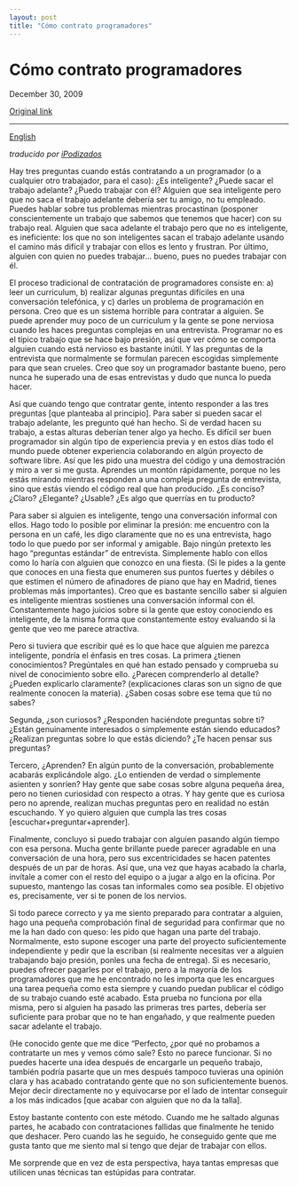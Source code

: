 ```yaml
---
layout: post
title: "Cómo contrato programadores"
---
```

Cómo contrato programadores
===========================

December 30, 2009

[Original link](http://www.aaronsw.com/weblog/hiring.es)

* * * * *

[English](http://www.aaronsw.com/weblog/hiring.en)

*traducido por
[iPodizados](http://www.ipodizados.com/4558/contrato-programadores-aaron-swartz)*

Hay tres preguntas cuando estás contratando a un programador (o a
cualquier otro trabajador, para el caso): ¿Es inteligente? ¿Puede sacar
el trabajo adelante? ¿Puedo trabajar con él? Alguien que sea inteligente
pero que no saca el trabajo adelante debería ser tu amigo, no tu
empleado. Puedes hablar sobre tus problemas mientras procastinan
(posponer conscientemente un trabajo que sabemos que tenemos que hacer)
con su trabajo real. Alguien que saca adelante el trabajo pero que no es
inteligente, es ineficiente: los que no son inteligentes sacan el
trabajo adelante usando el camino más difícil y trabajar con ellos es
lento y frustran. Por último, alguien con quien no puedes trabajar…
bueno, pues no puedes trabajar con él.

El proceso tradicional de contratación de programadores consiste en: a)
leer un curriculum, b) realizar algunas preguntas difíciles en una
conversación telefónica, y c) darles un problema de programación en
persona. Creo que es un sistema horrible para contratar a alguien. Se
puede aprender muy poco de un curriculum y la gente se pone nerviosa
cuando les haces preguntas complejas en una entrevista. Programar no es
el típico trabajo que se hace bajo presión, así que ver cómo se comporta
alguien cuando está nervioso es bastante inútil. Y las preguntas de la
entrevista que normalmente se formulan parecen escogidas simplemente
para que sean crueles. Creo que soy un programador bastante bueno, pero
nunca he superado una de esas entrevistas y dudo que nunca lo pueda
hacer.

Así que cuando tengo que contratar gente, intento responder a las tres
preguntas [que planteaba al principio]. Para saber si pueden sacar el
trabajo adelante, les pregunto qué han hecho. Si de verdad hacen su
trabajo, a estas alturas deberían tener algo ya hecho. Es difícil ser
buen programador sin algún tipo de experiencia previa y en estos días
todo el mundo puede obtener experiencia colaborando en algún proyecto de
software libre. Así que les pido una muestra del código y una
demostración y miro a ver si me gusta. Aprendes un montón rápidamente,
porque no les estás mirando mientras responden a una compleja pregunta
de entrevista, sino que estás viendo el código real que han producido.
¿Es conciso? ¿Claro? ¿Elegante? ¿Usable? ¿Es algo que querrías en tu
producto?

Para saber si alguien es inteligente, tengo una conversación informal
con ellos. Hago todo lo posible por eliminar la presión: me encuentro
con la persona en un café, les digo claramente que no es una entrevista,
hago todo lo que puedo por ser informal y amigable. Bajo ningún pretexto
les hago “preguntas estándar” de entrevista. Simplemente hablo con ellos
como lo haría con alguien que conozco en una fiesta. (Si le pides a la
gente que conoces en una fiesta que enumeren sus puntos fuertes y
débiles o que estimen el número de afinadores de piano que hay en
Madrid, tienes problemas más importantes). Creo que es bastante sencillo
saber si alguien es inteligente mientras sostienes una conversación
informal con él. Constantemente hago juicios sobre si la gente que estoy
conociendo es inteligente, de la misma forma que constantemente estoy
evaluando si la gente que veo me parece atractiva.

Pero si tuviera que escribir qué es lo que hace que alguien me parezca
inteligente, pondría el énfasis en tres cosas. La primera ¿tienen
conocimientos? Pregúntales en qué han estado pensado y comprueba su
nivel de conocimiento sobre ello. ¿Parecen comprenderlo al detalle?
¿Pueden explicarlo claramente? (explicaciones claras son un signo de que
realmente conocen la materia). ¿Saben cosas sobre ese tema que tú no
sabes?

Segunda, ¿son curiosos? ¿Responden haciéndote preguntas sobre ti? ¿Están
genuinamente interesados o simplemente están siendo educados? ¿Realizan
preguntas sobre lo que estás diciendo? ¿Te hacen pensar sus preguntas?

Tercero, ¿Aprenden? En algún punto de la conversación, probablemente
acabarás explicándole algo. ¿Lo entienden de verdad o simplemente
asienten y sonríen? Hay gente que sabe cosas sobre alguna pequeña área,
pero no tienen curiosidad con respecto a otras. Y hay gente que es
curiosa pero no aprende, realizan muchas preguntas pero en realidad no
están escuchando. Y yo quiero alguien que cumpla las tres cosas
[escuchar+preguntar+aprender].

Finalmente, concluyo si puedo trabajar con alguien pasando algún tiempo
con esa persona. Mucha gente brillante puede parecer agradable en una
conversación de una hora, pero sus excentricidades se hacen patentes
después de un par de horas. Así que, una vez que hayas acabado la
charla, invítale a comer con el resto del equipo o a jugar a algo en la
oficina. Por supuesto, mantengo las cosas tan informales como sea
posible. El objetivo es, precisamente, ver si te ponen de los nervios.

Si todo parece correcto y ya me siento preparado para contratar a
alguien, hago una pequeña comprobación final de seguridad para confirmar
que no me la han dado con queso: les pido que hagan una parte del
trabajo. Normalmente, esto supone escoger una parte del proyecto
suficientemente independiente y pedir que la escriban (si realmente
necesitas ver a alguien trabajando bajo presión, ponles una fecha de
entrega). Si es necesario, puedes ofrecer pagarles por el trabajo, pero
a la mayoría de los programadores que me he encontrado no les importa
que les encargues una tarea pequeña como esta siempre y cuando puedan
publicar el código de su trabajo cuando esté acabado. Esta prueba no
funciona por ella misma, pero si alguien ha pasado las primeras tres
partes, debería ser suficiente para probar que no te han engañado, y que
realmente pueden sacar adelante el trabajo.

(He conocido gente que me dice “Perfecto, ¿por qué no probamos a
contratarte un mes y vemos cómo sale? Esto no parece funcionar. Si no
puedes hacerte una idea después de encargarle un pequeño trabajo,
también podría pasarte que un mes después tampoco tuvieras una opinión
clara y has acabado contratando gente que no son suficientemente buenos.
Mejor decir directamente no y equivocarse por el lado de intentar
conseguir a los más indicados [que acabar con alguien que no da la
talla].

Estoy bastante contento con este método. Cuando me he saltado algunas
partes, he acabado con contrataciones fallidas que finalmente he tenido
que deshacer. Pero cuando las he seguido, he conseguido gente que me
gusta tanto que me siento mal si tengo que dejar de trabajar con ellos.

Me sorprende que en vez de esta perspectiva, haya tantas empresas que
utilicen unas técnicas tan estúpidas para contratar.

